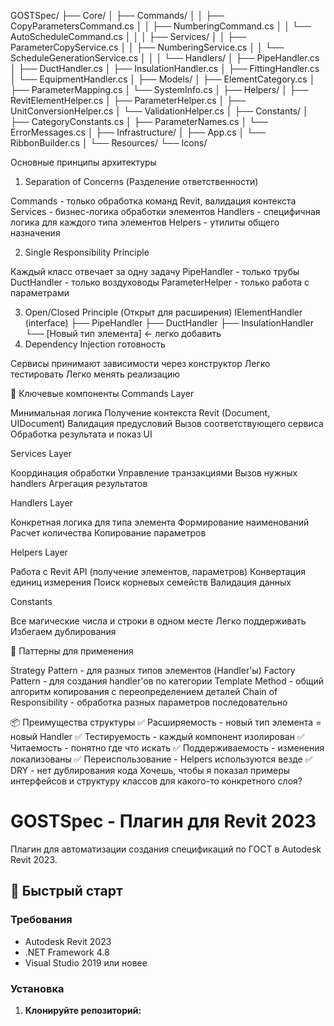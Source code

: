 ﻿GOSTSpec/
├── Core/
│   ├── Commands/
│   │   ├── CopyParametersCommand.cs
│   │   ├── NumberingCommand.cs
│   │   └── AutoScheduleCommand.cs
│   │
│   ├── Services/
│   │   ├── ParameterCopyService.cs
│   │   ├── NumberingService.cs
│   │   └── ScheduleGenerationService.cs
│   │
│   └── Handlers/
│       ├── PipeHandler.cs
│       ├── DuctHandler.cs
│       ├── InsulationHandler.cs
│       ├── FittingHandler.cs
│       └── EquipmentHandler.cs
│
├── Models/
│   ├── ElementCategory.cs
│   ├── ParameterMapping.cs
│   └── SystemInfo.cs
│
├── Helpers/
│   ├── RevitElementHelper.cs
│   ├── ParameterHelper.cs
│   ├── UnitConversionHelper.cs
│   └── ValidationHelper.cs
│
├── Constants/
│   ├── CategoryConstants.cs
│   ├── ParameterNames.cs
│   └── ErrorMessages.cs
│
├── Infrastructure/
│   ├── App.cs
│   └── RibbonBuilder.cs
│
└── Resources/
└── Icons/

Основные принципы архитектуры
1. Separation of Concerns (Разделение ответственности)

Commands - только обработка команд Revit, валидация контекста
Services - бизнес-логика обработки элементов
Handlers - специфичная логика для каждого типа элементов
Helpers - утилиты общего назначения

2. Single Responsibility Principle

Каждый класс отвечает за одну задачу
PipeHandler - только трубы
DuctHandler - только воздуховоды
ParameterHelper - только работа с параметрами

3. Open/Closed Principle (Открыт для расширения)
   IElementHandler (interface)
   ├── PipeHandler
   ├── DuctHandler
   ├── InsulationHandler
   └── [Новый тип элемента] ← легко добавить
4. Dependency Injection готовность

Сервисы принимают зависимости через конструктор
Легко тестировать
Легко менять реализацию

🎯 Ключевые компоненты
Commands Layer

Минимальная логика
Получение контекста Revit (Document, UIDocument)
Валидация предусловий
Вызов соответствующего сервиса
Обработка результата и показ UI

Services Layer

Координация обработки
Управление транзакциями
Вызов нужных handlers
Агрегация результатов

Handlers Layer

Конкретная логика для типа элемента
Формирование наименований
Расчет количества
Копирование параметров

Helpers Layer

Работа с Revit API (получение элементов, параметров)
Конвертация единиц измерения
Поиск корневых семейств
Валидация данных

Constants

Все магические числа и строки в одном месте
Легко поддерживать
Избегаем дублирования

🔄 Паттерны для применения

Strategy Pattern - для разных типов элементов (Handler'ы)
Factory Pattern - для создания handler'ов по категории
Template Method - общий алгоритм копирования с переопределением деталей
Chain of Responsibility - обработка разных параметров последовательно

📦 Преимущества структуры
✅ Расширяемость - новый тип элемента = новый Handler
✅ Тестируемость - каждый компонент изолирован
✅ Читаемость - понятно где что искать
✅ Поддерживаемость - изменения локализованы
✅ Переиспользование - Helpers используются везде
✅ DRY - нет дублирования кода
Хочешь, чтобы я показал примеры интерфейсов и структуру классов для какого-то конкретного слоя?

# GOSTSpec - Плагин для Revit 2023

Плагин для автоматизации создания спецификаций по ГОСТ в Autodesk Revit 2023.

## 🚀 Быстрый старт

### Требования
- Autodesk Revit 2023
- .NET Framework 4.8
- Visual Studio 2019 или новее

### Установка

1. **Клонируйте репозиторий:**
```bash